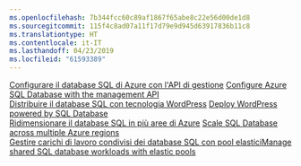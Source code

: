 ```yaml
---
ms.openlocfilehash: 7b344fcc60c89af1867f65abe8c22e56d00de1d8
ms.sourcegitcommit: 115f4c8ad07a11f17d79e9d945d63917836b11c8
ms.translationtype: HT
ms.contentlocale: it-IT
ms.lasthandoff: 04/23/2019
ms.locfileid: "61593389"
---
```

<span data-ttu-id="fc27a-101">[Configurare il database SQL di Azure con l'API di gestione][1] </span><span class="sxs-lookup"><span data-stu-id="fc27a-101">[Configure Azure SQL Database with the management API][1] </span></span>  
<span data-ttu-id="fc27a-102">[Distribuire il database SQL con tecnologia WordPress][4] </span><span class="sxs-lookup"><span data-stu-id="fc27a-102">[Deploy WordPress powered by SQL Database][4] </span></span>  
<span data-ttu-id="fc27a-103">[Ridimensionare il database SQL in più aree di Azure][2] </span><span class="sxs-lookup"><span data-stu-id="fc27a-103">[Scale SQL Database across multiple Azure regions][2] </span></span>  
<span data-ttu-id="fc27a-104">[Gestire carichi di lavoro condivisi dei database SQL con pool elastici][3]</span><span class="sxs-lookup"><span data-stu-id="fc27a-104">[Manage shared SQL database workloads with elastic pools][3]</span></span>

[1]: https://github.com/Azure-Samples/sql-database-java-manage-db
[2]: https://github.com/Azure-Samples/sql-database-java-manage-sql-databases-across-regions
[3]: ../java-sdk-manage-sql-elastic-pools.md
[4]: https://github.com/Azure-Samples/app-service-java-manage-data-connections-for-web-apps